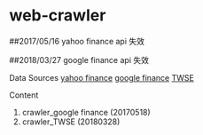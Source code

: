 # web-crawler

##2017/05/16 yahoo finance api 失效

##2018/03/27 google finance api 失效

Data Sources
[yahoo finance](https://finance.yahoo.com/quote/TWI)
[google finance](http://finance.google.com/finance/info?client=ig&q=TPE:2330)
[TWSE](http://www.twse.com.tw/exchangeReport/MI_INDEX?response=csv&date=20180328&type=ALL)


Content
1. crawler_google finance (20170518)
2. crawler_TWSE (20180328)

